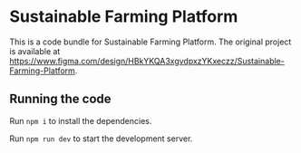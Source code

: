 
  # Sustainable Farming Platform

  This is a code bundle for Sustainable Farming Platform. The original project is available at https://www.figma.com/design/HBkYKQA3xgvdpxzYKxeczz/Sustainable-Farming-Platform.

  ## Running the code

  Run `npm i` to install the dependencies.

  Run `npm run dev` to start the development server.
  